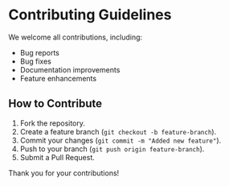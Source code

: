 # Contributing Guidelines

We welcome all contributions, including:
- Bug reports
- Bug fixes
- Documentation improvements
- Feature enhancements

## How to Contribute
1. Fork the repository.
2. Create a feature branch (`git checkout -b feature-branch`).
3. Commit your changes (`git commit -m "Added new feature"`).
4. Push to your branch (`git push origin feature-branch`).
5. Submit a Pull Request.

Thank you for your contributions!
